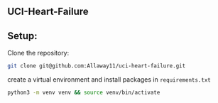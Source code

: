 ## UCI-Heart-Failure

## Setup:

Clone the repository:

```bash
git clone git@github.com:Allaway11/uci-heart-failure.git
```

create a virtual environment and install packages in `requirements.txt`

```bash
python3 -m venv venv && source venv/bin/activate
```

